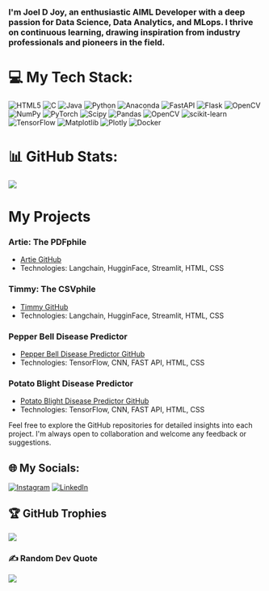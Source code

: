 

### I'm Joel D Joy, an enthusiastic AIML Developer with a deep passion for Data Science, Data Analytics, and MLops. I thrive on continuous learning, drawing inspiration from industry professionals and pioneers in the field.
# 💻 My Tech Stack:
![HTML5](https://img.shields.io/badge/html5-%23E34F26.svg?style=flat&logo=html5&logoColor=white) ![C](https://img.shields.io/badge/c-%2300599C.svg?style=flat&logo=c&logoColor=white) ![Java](https://img.shields.io/badge/java-%23ED8B00.svg?style=flat&logo=openjdk&logoColor=white) ![Python](https://img.shields.io/badge/python-3670A0?style=flat&logo=python&logoColor=ffdd54) ![Anaconda](https://img.shields.io/badge/Anaconda-%2344A833.svg?style=flat&logo=anaconda&logoColor=white) ![FastAPI](https://img.shields.io/badge/FastAPI-005571?style=flat&logo=fastapi) ![Flask](https://img.shields.io/badge/flask-%23000.svg?style=flat&logo=flask&logoColor=white) ![OpenCV](https://img.shields.io/badge/opencv-%23white.svg?style=flat&logo=opencv&logoColor=white) ![NumPy](https://img.shields.io/badge/numpy-%23013243.svg?style=flat&logo=numpy&logoColor=white) ![PyTorch](https://img.shields.io/badge/PyTorch-%23EE4C2C.svg?style=flat&logo=PyTorch&logoColor=white) ![Scipy](https://img.shields.io/badge/SciPy-%230C55A5.svg?style=flat&logo=scipy&logoColor=%white) ![Pandas](https://img.shields.io/badge/pandas-%23150458.svg?style=flat&logo=pandas&logoColor=white) ![OpenCV](https://img.shields.io/badge/opencv-%23white.svg?style=flat&logo=opencv&logoColor=white) ![scikit-learn](https://img.shields.io/badge/scikit--learn-%23F7931E.svg?style=flat&logo=scikit-learn&logoColor=white) ![TensorFlow](https://img.shields.io/badge/TensorFlow-%23FF6F00.svg?style=flat&logo=TensorFlow&logoColor=white) ![Matplotlib](https://img.shields.io/badge/Matplotlib-%23ffffff.svg?style=flat&logo=Matplotlib&logoColor=black) ![Plotly](https://img.shields.io/badge/Plotly-%233F4F75.svg?style=flat&logo=plotly&logoColor=white) ![Docker](https://img.shields.io/badge/docker-%230db7ed.svg?style=flat&logo=docker&logoColor=white) 

# 📊 GitHub Stats:
![](https://github-readme-stats.vercel.app/api/top-langs/?username=JoelDJ2002&theme=dark&hide_border=false&include_all_commits=true&count_private=true&layout=compact)

# My Projects

### Artie: The PDFphile
- [Artie GitHub](https://github.com/JoelDJ2002/Artie_the_PDFphile)
- Technologies: Langchain, HugginFace, Streamlit, HTML, CSS

### Timmy: The CSVphile
- [Timmy GitHub](https://github.com/JoelDJ2002/Timmy_the_CSVphile)
- Technologies: Langchain, HugginFace, Streamlit, HTML, CSS

### Pepper Bell Disease Predictor
- [Pepper Bell Disease Predictor GitHub](https://github.com/JoelDJ2002/Bell-Pepper-Disease-Classifier)
- Technologies: TensorFlow, CNN, FAST API, HTML, CSS

### Potato Blight Disease Predictor
- [Potato Blight Disease Predictor GitHub](https://github.com/JoelDJ2002/Potato-Blight-Disease-Predictor)
- Technologies: TensorFlow, CNN, FAST API, HTML, CSS

Feel free to explore the GitHub repositories for detailed insights into each project. I'm always open to collaboration and welcome any feedback or suggestions. 
## 🌐 My Socials:
[![Instagram](https://img.shields.io/badge/Instagram-%23E4405F.svg?logo=Instagram&logoColor=white)](https://instagram.com/https://www.linkedin.com/in/joel-d-joy/) [![LinkedIn](https://img.shields.io/badge/LinkedIn-%230077B5.svg?logo=linkedin&logoColor=white)](https://linkedin.com/in/https://www.linkedin.com/in/joel-d-joy/) 


## 🏆 GitHub Trophies
![](https://github-profile-trophy.vercel.app/?username=JoelDJ2002&theme=radical&no-frame=false&no-bg=true&margin-w=4)

### ✍️ Random Dev Quote
![](https://quotes-github-readme.vercel.app/api?type=horizontal&theme=radical)





<!-- Proudly created with GPRM ( https://gprm.itsvg.in ) -->
